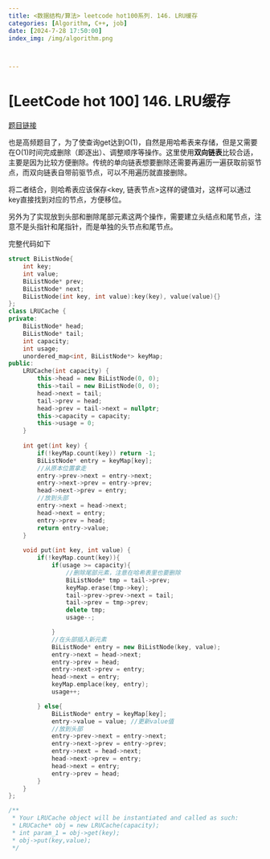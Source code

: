 ```yaml
---
title: <数据结构/算法> leetcode hot100系列. 146. LRU缓存
categories: [Algorithm, C++, job]
date: [2024-7-28 17:50:00]
index_img: /img/algorithm.png



---
```


# [LeetCode hot 100] 146. LRU缓存

[题目链接](https://leetcode.cn/problems/lru-cache/description/?envType=study-plan-v2&envId=top-100-liked)

也是高频题目了，为了使查询get达到O(1)，自然是用哈希表来存储，但是又需要在O(1)时间完成删除（即逐出）、调整顺序等操作。这里使用**双向链表**比较合适，主要是因为比较方便删除。传统的单向链表想要删除还需要再遍历一遍获取前驱节点，而双向链表自带前驱节点，可以不用遍历就直接删除。

将二者结合，则哈希表应该保存<key, 链表节点>这样的键值对，这样可以通过key直接找到对应的节点，方便移位。

另外为了实现放到头部和删除尾部元素这两个操作，需要建立头结点和尾节点，注意不是头指针和尾指针，而是单独的头节点和尾节点。

完整代码如下

```cpp
struct BiListNode{
    int key;
    int value;
    BiListNode* prev;
    BiListNode* next;
    BiListNode(int key, int value):key(key), value(value){}
};
class LRUCache {
private:
    BiListNode* head;
    BiListNode* tail;
    int capacity;
    int usage;
    unordered_map<int, BiListNode*> keyMap;
public:
    LRUCache(int capacity) {
        this->head = new BiListNode(0, 0);
        this->tail = new BiListNode(0, 0);
        head->next = tail;
        tail->prev = head;
        head->prev = tail->next = nullptr;
        this->capacity = capacity;
        this->usage = 0;
    }
    
    int get(int key) {
        if(!keyMap.count(key)) return -1;
        BiListNode* entry = keyMap[key];
        //从原本位置拿走
        entry->prev->next = entry->next;
        entry->next->prev = entry->prev;    
        head->next->prev = entry;
        //放到头部
        entry->next = head->next;
        head->next = entry;
        entry->prev = head;
        return entry->value;
    }
    
    void put(int key, int value) {
        if(!keyMap.count(key)){
            if(usage >= capacity){
                //删除尾部元素，注意在哈希表里也要删除
                BiListNode* tmp = tail->prev;
                keyMap.erase(tmp->key);
                tail->prev->prev->next = tail;
                tail->prev = tmp->prev;
                delete tmp;
                usage--;

            }
            //在头部插入新元素
            BiListNode* entry = new BiListNode(key, value);
            entry->next = head->next;
            entry->prev = head;
            entry->next->prev = entry;
            head->next = entry;
            keyMap.emplace(key, entry);
            usage++;

        } else{
            BiListNode* entry = keyMap[key];
            entry->value = value; //更新value值
            //放到头部
            entry->prev->next = entry->next;
            entry->next->prev = entry->prev;
            entry->next = head->next;
            head->next->prev = entry;
            head->next = entry;
            entry->prev = head;
        }
    }
};

/**
 * Your LRUCache object will be instantiated and called as such:
 * LRUCache* obj = new LRUCache(capacity);
 * int param_1 = obj->get(key);
 * obj->put(key,value);
 */
```

